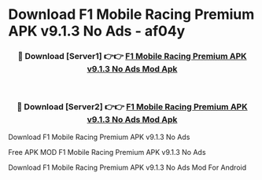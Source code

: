# Download F1 Mobile Racing Premium APK v9.1.3 No Ads - af04y



<div align="center">
<h3>🔴 Download [Server1] 👉👉 <a href="https://momento.my/?title=F1_Mobile_Racing_Premium_APK_v9.1.3_No_Ads">F1 Mobile Racing Premium APK v9.1.3 No Ads Mod Apk</a></h3><br>

<h3>🔴 Download [Server2] 👉👉 <a href="https://momento.my/?title=F1_Mobile_Racing_Premium_APK_v9.1.3_No_Ads">F1 Mobile Racing Premium APK v9.1.3 No Ads Mod Apk</a></h3>
</div>



Download F1 Mobile Racing Premium APK v9.1.3 No Ads 

Free APK MOD F1 Mobile Racing Premium APK v9.1.3 No Ads 

Download F1 Mobile Racing Premium APK v9.1.3 No Ads Mod For Android
